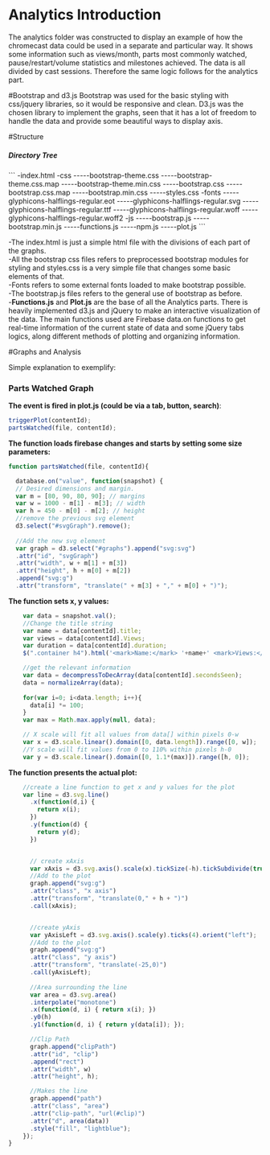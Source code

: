# Analytics Introduction
The analytics folder was constructed to display an example of how the chromecast data could be used in a separate and particular way. It shows some information such as views/month, parts most commonly watched, pause/restart/volume statistics and milestones achieved. The data is all divided by cast sessions. Therefore the same logic follows for the analytics part.


#Bootstrap and d3.js
Bootstrap was used for the basic styling with css/jquery libraries, so it would be responsive and clean. D3.js was the chosen library to implement the graphs, seen that it has a lot of freedom to handle the data and provide some beautiful ways to display axis.

#Structure

<h5>Directory Tree</h5>
```
-index.html
-css
-----bootstrap-theme.css	
-----bootstrap-theme.css.map	
-----bootstrap-theme.min.css	
-----bootstrap.css	
-----bootstrap.css.map	
-----bootstrap.min.css	
-----styles.css
-fonts
-----glyphicons-halflings-regular.eot	
-----glyphicons-halflings-regular.svg	
-----glyphicons-halflings-regular.ttf	 
-----glyphicons-halflings-regular.woff	
-----glyphicons-halflings-regular.woff2	
-js
-----bootstrap.js	
-----bootstrap.min.js	
-----functions.js
-----npm.js
-----plot.js
```

-The index.html is just a simple html file with the divisions of each part of the graphs.<br>
-All the bootstrap css files refers to preprocessed bootstrap modules for styling and styles.css is a very simple file that changes some basic elements of that.<br>
-Fonts refers to some external fonts loaded to make bootstrap possible.<br>
-The bootstrap.js files refers to the general use of bootstrap as before. <br> 
-<b>Functions.js</b> and <b>Plot.js</b> are the base of all the Analytics parts. There is heavily implemented d3.js and jQuery to make an interactive visualization of the data. The main functions used are Firebase data.on functions to get real-time information of the current state of data and some jQuery tabs logics, along different methods of plotting and organizing information.

#Graphs and Analysis

Simple explanation to exemplify: 

<h3>Parts Watched Graph</h3>

<b>The event is fired in plot.js (could be via a tab, button, search)</b>:
```javascript
triggerPlot(contentId);
partsWatched(file, contentId);
```

<b>The function loads firebase changes and starts by setting some size parameters:</b>
```javascript
function partsWatched(file, contentId){

  database.on("value", function(snapshot) {
  // Desired dimensions and margin.
  var m = [80, 90, 80, 90]; // margins
  var w = 1000 - m[1] - m[3]; // width
  var h = 450 - m[0] - m[2]; // height
  //remove the previous svg element
  d3.select("#svgGraph").remove();
  
  //Add the new svg element
  var graph = d3.select("#graphs").append("svg:svg")
  .attr("id", "svgGraph")
  .attr("width", w + m[1] + m[3])
  .attr("height", h + m[0] + m[2])
  .append("svg:g")
  .attr("transform", "translate(" + m[3] + "," + m[0] + ")");
```
<b>The function sets x, y values:</b>
```javascript
    var data = snapshot.val();
    //Change the title string
    var name = data[contentId].title;
    var views = data[contentId].Views;
    var duration = data[contentId].duration;
    $(".container h4").html('<mark>Name:</mark> '+name+' <mark>Views:</mark> '+views+' <mark>Duration:</mark> '+parseInt(duration))+'sec';

    //get the relevant information
    var data = decompressToDecArray(data[contentId].secondsSeen);
    data = normalizeArray(data);
    
    for(var i=0; i<data.length; i++){
      data[i] *= 100;
    }
    var max = Math.max.apply(null, data);

    // X scale will fit all values from data[] within pixels 0-w
    var x = d3.scale.linear().domain([0, data.length]).range([0, w]);
    //Y scale will fit values from 0 to 110% within pixels h-0 
    var y = d3.scale.linear().domain([0, 1.1*(max)]).range([h, 0]);
```

<b>The function presents the actual plot:</b>      
```javascript
    //create a line function to get x and y values for the plot
    var line = d3.svg.line()
      .x(function(d,i) {
        return x(i); 
      })
      .y(function(d) {
        return y(d); 
      })


      // create xAxis
      var xAxis = d3.svg.axis().scale(x).tickSize(-h).tickSubdivide(true);
      //Add to the plot
      graph.append("svg:g")
      .attr("class", "x axis")
      .attr("transform", "translate(0," + h + ")")
      .call(xAxis);


      //create yAxis
      var yAxisLeft = d3.svg.axis().scale(y).ticks(4).orient("left");
      //Add to the plot
      graph.append("svg:g")
      .attr("class", "y axis")
      .attr("transform", "translate(-25,0)")
      .call(yAxisLeft);
      
      //Area surrounding the line
      var area = d3.svg.area()
      .interpolate("monotone")
      .x(function(d, i) { return x(i); })
      .y0(h)
      .y1(function(d, i) { return y(data[i]); });

      //Clip Path
      graph.append("clipPath")
      .attr("id", "clip")
      .append("rect")
      .attr("width", w)
      .attr("height", h);

      //Makes the line
      graph.append("path")
      .attr("class", "area")
      .attr("clip-path", "url(#clip)")
      .attr("d", area(data))
      .style("fill", "lightblue");
    });
}
```


